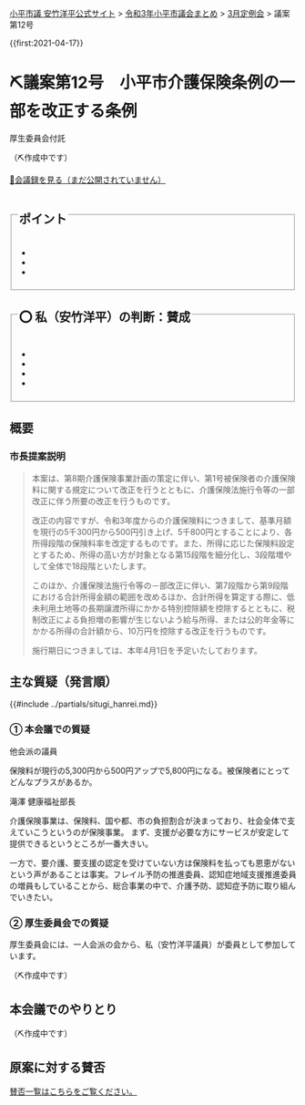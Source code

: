 <p class="breadcrumbs"><a href="https://yasutakeyohei.com/">小平市議 安竹洋平公式サイト</a> > <a href="../index.md">令和3年小平市議会まとめ</a> > <a href="./index.md">3月定例会</a> > 議案第12号</p>

{{first:2021-04-17}}

# ⛏️議案第12号　小平市介護保険条例の一部を改正する条例

<i class="fa fa-gavel" aria-hidden="true"></i> 厚生委員会付託

（⛏️作成中です）

<p class="read-kaigiroku"><a href="">📄会議録を見る（まだ公開されていません）</a></p>

<fieldset class="point">
  <legend>
    <h2> ポイント </h2>
  </legend>
  <ul>
    <li class="chk"></li>
    <li class="chk"></li>
    <li class="chk"></li>
  </ul>
</fieldset>

<fieldset class="sanpi">
  <legend>
    <h2>⭕️ 私（安竹洋平）の判断：賛成 </h2>
  </legend>
  <ul>
    <li></li>
    <li class="ng"></li>
    <li class="ng"></li>
    <li class="ng"></li>
  </ul>
</fieldset>

## 概要

### 市長提案説明

> 本案は、第8期介護保険事業計画の策定に伴い、第1号被保険者の介護保険料に関する規定について改正を行うとともに、介護保険法施行令等の一部改正に伴う所要の改正を行うものです。
>
> 改正の内容ですが、令和3年度からの介護保険料につきまして、基準月額を現行の5千300円から500円引き上げ、5千800円とすることにより、各所得段階の保険料率を改定するものです。また、所得に応じた保険料設定とするため、所得の高い方が対象となる第15段階を細分化し、3段階増やして全体で18段階といたします。
>
> このほか、介護保険法施行令等の－部改正に伴い、第7段階から第9段階における合計所得金額の範囲を改めるほか、合計所得を算定する際に、低未利用土地等の長期譲渡所得にかかる特別控除額を控除するとともに、税制改正による負担増の影響が生じないよう給与所得、または公的年金等にかかる所得の合計額から、10万円を控除する改正を行うものです。
>
> 施行期日につきましては、本年4月1日を予定いたしております。

## 主な質疑（発言順）
{{#include ../partials/situgi_hanrei.md}}

### ① 本会議での質疑

<div class="balloon bl-left">他会派の議員<br><div>

保険料が現行の5,300円から500円アップで5,800円になる。被保険者にとってどんなプラスがあるか。

</div></div>

<div class="balloon bl-right">滝澤 健康福祉部長<br><div>

介護保険事業は、保険料、国や都、市の負担割合が決まっており、社会全体で支えていこうというのが保険事業。
まず、支援が必要な方にサービスが安定して提供できるというところが一番大きい。

一方で、要介護、要支援の認定を受けていない方は保険料を払っても恩恵がないという声があることは事実。フレイル予防の推進委員、認知症地域支援推進委員の増員もしていることから、総合事業の中で、介護予防、認知症予防に取り組んでいきたい。

</div></div>

### ② 厚生委員会での質疑

厚生委員会には、一人会派の会から、私（安竹洋平議員）が委員として参加しています。

（⛏️作成中です）

## 本会議でのやりとり

（⛏️作成中です）

<!-- 全議員が賛成⭕️でした。-->

## 原案に対する賛否
[賛否一覧はこちらをご覧ください。](../kekka-ichiran.md#賛否)

